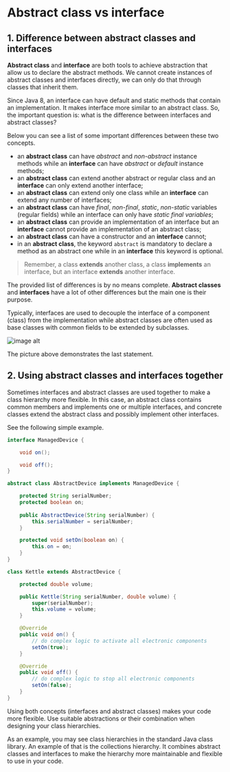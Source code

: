 # Abstract class vs interface

## 1. Difference between abstract classes and interfaces

**Abstract class** and **interface** are both tools to achieve abstraction that allow us to declare the abstract methods. We cannot create instances of abstract classes and interfaces directly, we can only do that through classes that inherit them.

Since Java 8, an interface can have default and static methods that contain an implementation. It makes interface more similar to an abstract class. So, the important question is: what is the difference between interfaces and abstract classes?

Below you can see a list of some important differences between these two concepts.

- an **abstract class** can have *abstract* and *non-abstract* instance methods while an **interface** can have *abstract* or *default* instance methods;
- an **abstract class** can extend another abstract or regular class and an **interface** can only extend another interface;
- an **abstract class** can extend only one class while an **interface** can extend any number of interfaces;
- an **abstract class** can have *final*, *non-final*, *static*, *non-static* variables (regular fields) while an interface can only have *static final variables*;
- an **abstract class** can provide an implementation of an interface but an **interface** cannot provide an implementation of an abstract class;
- an **abstract class** can have a constructor and an **interface** cannot;
- in an **abstract class**, the keyword `abstract` is mandatory to declare a method as an abstract one while in an **interface** this keyword is optional.

> Remember, a class **extends** another class, a class **implements** an interface, but an interface **extends** another interface.

The provided list of differences is by no means complete. **Abstract classes** and **interfaces** have a lot of other differences but the main one is their purpose.

Typically, interfaces are used to decouple the interface of a component (class) from the implementation while abstract classes are often used as base classes with common fields to be extended by subclasses.

![image alt](https://ucarecdn.com/9fa7370b-f71e-4d61-b11d-e49b1cba526d/)

The picture above demonstrates the last statement.

## 2. Using abstract classes and interfaces together
Sometimes interfaces and abstract classes are used together to make a class hierarchy more flexible. In this case, an abstract class contains common members and implements one or multiple interfaces, and concrete classes extend the abstract class and possibly implement other interfaces.

See the following simple example.

```java
interface ManagedDevice {

    void on();

    void off();
}

abstract class AbstractDevice implements ManagedDevice {

    protected String serialNumber;
    protected boolean on;
    
    public AbstractDevice(String serialNumber) {
        this.serialNumber = serialNumber;
    }

    protected void setOn(boolean on) {
        this.on = on;
    }
}

class Kettle extends AbstractDevice {

    protected double volume;

    public Kettle(String serialNumber, double volume) {
        super(serialNumber);
        this.volume = volume;
    }

    @Override
    public void on() {
        // do complex logic to activate all electronic components
        setOn(true);
    }

    @Override
    public void off() {
        // do complex logic to stop all electronic components
        setOn(false);
    }
}
```

Using both concepts (interfaces and abstract classes) makes your code more flexible. Use suitable abstractions or their combination when designing your class hierarchies.

As an example, you may see class hierarchies in the standard Java class library. An example of that is the collections hierarchy. It combines abstract classes and interfaces to make the hierarchy more maintainable and flexible to use in your code.
